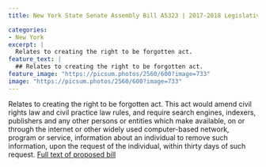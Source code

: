 ```yaml
---
title: New York State Senate Assembly Bill A5323 | 2017-2018 Legislative Session

categories:
- New York
excerpt: |
  Relates to creating the right to be forgotten act.
feature_text: |
  ## Relates to creating the right to be forgotten act.
feature_image: "https://picsum.photos/2560/600?image=733"
image: "https://picsum.photos/2560/600?image=733"
---
```


Relates to creating the right to be forgotten act. This act would amend civil rights law and civil practice law rules, and require search engines, indexers, publishers and any other persons or entities which make available, on or through the internet or other widely used computer-based network, program or service, information about an individual to remove such information, upon the request of the individual, within thirty days of such request. [Full text of proposed bill](https://www.nysenate.gov/legislation/bills/2017/A5323)
